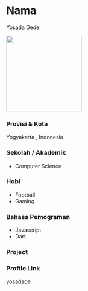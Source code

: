 # Nama
Yosada Dede

<img src="" width="200" height="200" align="center"/>

### Provisi & Kota

Yogyakarta , Indonesia

### Sekolah / Akademik

- Computer Science

### Hobi

- Football
- Gaming


### Bahasa Pemograman 

- Javascript
- Dart

### Project


### Profile Link

[yosadade](https://github.com/yosadade)
